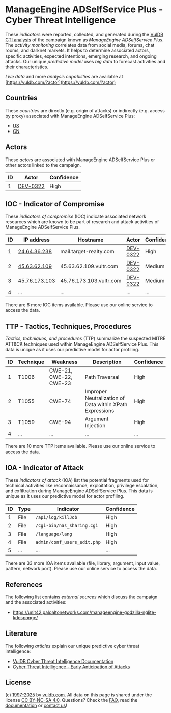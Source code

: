# ManageEngine ADSelfService Plus - Cyber Threat Intelligence

These _indicators_ were reported, collected, and generated during the [VulDB CTI analysis](https://vuldb.com/?kb.cti) of the campaign known as _ManageEngine ADSelfService Plus_. The _activity monitoring_ correlates data from social media, forums, chat rooms, and darknet markets. It helps to determine associated actors, specific activities, expected intentions, emerging research, and ongoing attacks. Our unique _predictive model_ uses _big data_ to forecast activities and their characteristics.

_Live data_ and more _analysis capabilities_ are available at [https://vuldb.com/?actor](https://vuldb.com/?actor)

## Countries

These _countries_ are directly (e.g. origin of attacks) or indirectly (e.g. access by proxy) associated with ManageEngine ADSelfService Plus:

* [US](https://vuldb.com/?country.us)
* [CN](https://vuldb.com/?country.cn)

## Actors

These _actors_ are associated with ManageEngine ADSelfService Plus or other actors linked to the campaign.

ID | Actor | Confidence
-- | ----- | ----------
1 | [DEV-0322](https://vuldb.com/?actor.dev-0322) | High

## IOC - Indicator of Compromise

These _indicators of compromise_ (IOC) indicate associated network resources which are known to be part of research and attack activities of ManageEngine ADSelfService Plus.

ID | IP address | Hostname | Actor | Confidence
-- | ---------- | -------- | ----- | ----------
1 | [24.64.36.238](https://vuldb.com/?ip.24.64.36.238) | mail.target-realty.com | [DEV-0322](https://vuldb.com/?actor.dev-0322) | High
2 | [45.63.62.109](https://vuldb.com/?ip.45.63.62.109) | 45.63.62.109.vultr.com | [DEV-0322](https://vuldb.com/?actor.dev-0322) | Medium
3 | [45.76.173.103](https://vuldb.com/?ip.45.76.173.103) | 45.76.173.103.vultr.com | [DEV-0322](https://vuldb.com/?actor.dev-0322) | Medium
4 | ... | ... | ... | ...

There are 6 more IOC items available. Please use our online service to access the data.

## TTP - Tactics, Techniques, Procedures

_Tactics, techniques, and procedures_ (TTP) summarize the suspected MITRE ATT&CK techniques used within ManageEngine ADSelfService Plus. This data is unique as it uses our predictive model for actor profiling.

ID | Technique | Weakness | Description | Confidence
-- | --------- | -------- | ----------- | ----------
1 | T1006 | CWE-21, CWE-22, CWE-23 | Path Traversal | High
2 | T1055 | CWE-74 | Improper Neutralization of Data within XPath Expressions | High
3 | T1059 | CWE-94 | Argument Injection | High
4 | ... | ... | ... | ...

There are 10 more TTP items available. Please use our online service to access the data.

## IOA - Indicator of Attack

These _indicators of attack_ (IOA) list the potential fragments used for technical activities like reconnaissance, exploitation, privilege escalation, and exfiltration during ManageEngine ADSelfService Plus. This data is unique as it uses our predictive model for actor profiling.

ID | Type | Indicator | Confidence
-- | ---- | --------- | ----------
1 | File | `/api/log/killJob` | High
2 | File | `/cgi-bin/nas_sharing.cgi` | High
3 | File | `/language/lang` | High
4 | File | `admin/conf_users_edit.php` | High
5 | ... | ... | ...

There are 33 more IOA items available (file, library, argument, input value, pattern, network port). Please use our online service to access the data.

## References

The following list contains _external sources_ which discuss the campaign and the associated activities:

* https://unit42.paloaltonetworks.com/manageengine-godzilla-nglite-kdcsponge/

## Literature

The following _articles_ explain our unique predictive cyber threat intelligence:

* [VulDB Cyber Threat Intelligence Documentation](https://vuldb.com/?kb.cti)
* [Cyber Threat Intelligence - Early Anticipation of Attacks](https://www.scip.ch/en/?labs.20201022)

## License

(c) [1997-2025](https://vuldb.com/?kb.changelog) by [vuldb.com](https://vuldb.com/?kb.about). All data on this page is shared under the license [CC BY-NC-SA 4.0](https://creativecommons.org/licenses/by-nc-sa/4.0/). Questions? Check the [FAQ](https://vuldb.com/?kb.faq), read the [documentation](https://vuldb.com/?kb) or [contact us](https://vuldb.com/?contact)!
